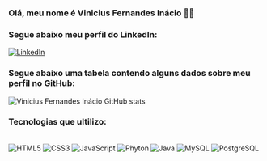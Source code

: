 
### Olá, meu nome é Vinicius Fernandes Inácio 👨‍💻

### Segue abaixo meu perfil do LinkedIn:

[![LinkedIn](https://img.shields.io/badge/LinkedIn-0077B5?style=for-the-badge&logo=linkedin&logoColor=white)](https://www.linkedin.com/in/viniciusfernandesdesenvolvedor/)

### Segue abaixo uma tabela contendo alguns dados sobre meu perfil no GitHub:

![Vinicius Fernandes Inácio GitHub stats](https://github-readme-stats.vercel.app/api?username=viniciusFernandesInacio&show_icons=true&theme=tokyonight)

### Tecnologias que ultilizo:

<div style="display: inline_block"><br/>
  <img alagn="center" alt="HTML5" src="https://img.shields.io/badge/HTML5-E34F26?style=for-the-badge&logo=html5&logoColor=white" /> 
  <img alagn="center" alt="CSS3" src="https://img.shields.io/badge/CSS3-1572B6?style=for-the-badge&logo=css3&logoColor=white" />  
  <img alagn="center" alt="JavaScript"    src="https://img.shields.io/badge/JavaScript-323330?style=for-the-badge&logo=javascript&logoColor=F7DF1E" />  
  <img alagn="center" alt="Phyton" src="https://img.shields.io/badge/Python-14354C?style=for-the-badge&logo=python&logoColor=white" />  
  <img alagn="center" alt="Java" src="https://img.shields.io/badge/Java-ED8B00?style=for-the-badge&logo=java&logoColor=white" />
  <img alagn="center" alt="MySQL" src="https://img.shields.io/badge/MySQL-00000F?style=for-the-badge&logo=mysql&logoColor=white" />   
  <img alagn="center" alt="PostgreSQL" src="https://img.shields.io/badge/PostgreSQL-316192?style=for-the-badge&logo=postgresql&logoColor=white" />  
   
  
